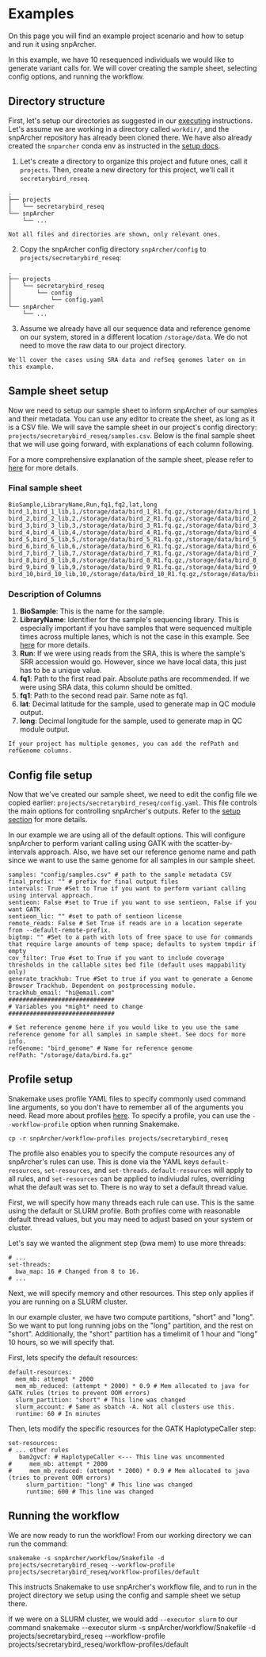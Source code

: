 # Examples
On this page you will find an example project scenario and how to setup and run it using snpArcher.

In this example, we have 10 resequenced individuals we would like to generate variant calls for. We will cover creating the sample sheet, selecting config options, and running the workflow.
## Directory structure
First, let's setup our directories as suggested in our [executing](./executing.md#optional-directory-setup) instructions. Let's assume we are working in a directory called `workdir/`, and the snpArcher repository has already been cloned there. We have also already created the `snparcher` conda env as instructed in the [setup docs](./setup.md#environment-setup).

1. Let's create a directory to organize this project and future ones, call it `projects`. Then, create a new directory for this project, we'll call it `secretarybird_reseq`. 
```
.
├── projects
│   └── secretarybird_reseq
└── snpArcher
    └── ...
```
```{note}
Not all files and directories are shown, only relevant ones. 
```
2. Copy the snpArcher config directory `snpArcher/config` to `projects/secretarybird_reseq`:
```
.
├── projects
│   └── secretarybird_reseq
│       └── config
│           └── config.yaml
└── snpArcher
    └── ...
```

3. Assume we already have all our sequence data and reference genome on our system, stored in a different location `/storage/data`. We do not need to move the raw data to our project directory. 
```{note}
We'll cover the cases using SRA data and refSeq genomes later on in this example.
```
## Sample sheet setup
Now we need to setup our sample sheet to inform snpArcher of our samples and their metadata. You can use any editor to create the sheet, as long as it is a CSV file. We will save the sample sheet in our project's config directory: `projects/secretarybird_reseq/samples.csv`. Below is the final sample sheet that we will use going forward, with explanations of each column following.

For a more comprehensive explanation of the sample sheet, please refer to [here](./setup.md#creating-a-sample-sheet) for more details.


### Final sample sheet
```
BioSample,LibraryName,Run,fq1,fq2,lat,long
bird_1,bird_1_lib,1,/storage/data/bird_1_R1.fq.gz,/storage/data/bird_1_R2.fq.gz,-8.758119,-36.280061
bird_2,bird_2_lib,2,/storage/data/bird_2_R1.fq.gz,/storage/data/bird_2_R2.fq.gz,-72.336165,35.751903
bird_3,bird_3_lib,3,/storage/data/bird_3_R1.fq.gz,/storage/data/bird_3_R2.fq.gz,-11.874137,-5.382251
bird_4,bird_4_lib,4,/storage/data/bird_4_R1.fq.gz,/storage/data/bird_4_R2.fq.gz,-73.235723,-145.261219
bird_5,bird_5_lib,5,/storage/data/bird_5_R1.fq.gz,/storage/data/bird_5_R2.fq.gz,88.08701,-52.658705
bird_6,bird_6_lib,6,/storage/data/bird_6_R1.fq.gz,/storage/data/bird_6_R2.fq.gz,69.640536,-12.971862
bird_7,bird_7_lib,7,/storage/data/bird_7_R1.fq.gz,/storage/data/bird_7_R2.fq.gz,18.608941,-100.485774
bird_8,bird_8_lib,8,/storage/data/bird_8_R1.fq.gz,/storage/data/bird_8_R2.fq.gz,-36.570632,-102.38721
bird_9,bird_9_lib,9,/storage/data/bird_9_R1.fq.gz,/storage/data/bird_9_R2.fq.gz,-88.592265,157.406505
bird_10,bird_10_lib,10,/storage/data/bird_10_R1.fq.gz,/storage/data/bird_10_R2.fq.gz,40.106437,-58.649016
```
### Description of Columns
1. **BioSample**: This is the name for the sample.
2. **LibraryName**: Identifier for the sample's sequencing library. This is especially important if you have samples that were sequenced multiple times across multiple lanes, which is not the case in this example. See [here](./setup.md#handling-samples-with-more-than-one-pair-of-reads) for more details.
3. **Run**: If we were using reads from the SRA, this is where the sample's SRR accession would go. However, since we have local data, this just has to be a unique value.
4. **fq1**: Path to the first read pair. Absolute paths are recommended. If we were using SRA data, this column should be omitted.
5. **fq1**: Path to the second read pair. Same note as fq1.
6. **lat**: Decimal latitude for the sample, used to generate map in QC module output.
6. **long**: Decimal longitude for the sample, used to generate map in QC module output. 

```{note}
If your project has multiple genomes, you can add the refPath and refGenome columns.
```

## Config file setup
Now that we've created our sample sheet, we need to edit the config file we copied earlier: `projects/secretarybird_reseq/config.yaml`. This file controls the main options for controlling snpArcher's outputs. Refer to the [setup section](./setup.md#configuring-snparcher) for more details. 

In our example we are using all of the default options. This will configure snpArcher to perform variant calling using GATK with the scatter-by-intervals approach. Also, we have set our reference genome name and path since we want to use the same genome for all samples in our sample sheet.

```
samples: "config/samples.csv" # path to the sample metadata CSV
final_prefix: "" # prefix for final output files
intervals: True #Set to True if you want to perform variant calling using interval approach.
sentieon: False #set to True if you want to use sentieon, False if you want GATK
sentieon_lic: "" #set to path of sentieon license
remote_reads: False # Set True if reads are in a location seperate from --default-remote-prefix.
bigtmp: "" #Set to a path with lots of free space to use for commands that require large amounts of temp space; defaults to system tmpdir if empty
cov_filter: True #set to True if you want to include coverage thresholds in the callable sites bed file (default uses mappability only)
generate_trackhub: True #Set to true if you want to generate a Genome Browser Trackhub. Dependent on postprocessing module.
trackhub_email: "hi@email.com"
##############################
# Variables you *might* need to change
##############################

# Set reference genome here if you would like to you use the same reference genome for all samples in sample sheet. See docs for more info.
refGenome: "bird_genome" # Name for reference genome
refPath: "/storage/data/bird.fa.gz"
```

## Profile setup
Snakemake uses profile YAML files to specify commonly used command line arguments, so you don't have to remember all of the arguments you need. Read more about profiles [here](https://snakemake.readthedocs.io/en/stable/executing/cli.html#profiles). To specify a profile, you can use the `--workflow-profile` option when running Snakemake.

```
cp -r snpArcher/workflow-profiles projects/secretarybird_reseq
```

The profile also enables you to specify the compute resources any of snpArcher's rules can use. This is done via the YAML keys `default-resources`, `set-resources`, and `set-threads`. `default-resources` will apply to all rules, and `set-resources` can be applied to indiviudal rules, overriding what the default was set to. There is no way to set a default thread value. 

First, we will specify how many threads each rule can use. This is the same using the default or SLURM profile. Both profiles come with reasonable default thread values, but you may need to adjust based on your system or cluster. 

Let's say we wanted the alignment step (bwa mem) to use more threads:
```
# ...
set-threads:
  bwa_map: 16 # Changed from 8 to 16.
# ...
```
Next, we will specify memory and other resources. This step only applies if you are running on a SLURM cluster.

In our example cluster, we have two compute partitions, "short" and "long". So we want to put long running jobs on the "long" partition, and the rest on "short". Additionally, the "short" partition has a timelimit of 1 hour and "long" 10 hours, so we will specify that. 

First, lets specify the default resources:
```
default-resources:
  mem_mb: attempt * 2000
  mem_mb_reduced: (attempt * 2000) * 0.9 # Mem allocated to java for GATK rules (tries to prevent OOM errors)
  slurm_partition: "short" # This line was changed
  slurm_account: # Same as sbatch -A. Not all clusters use this.
  runtime: 60 # In minutes 
```
Then, lets modify the specific resources for the GATK HaplotypeCaller step:
```
set-resources:
# ... other rules
   bam2gvcf: # HaplotypeCaller <--- This line was uncommented
#     mem_mb: attempt * 2000
#     mem_mb_reduced: (attempt * 2000) * 0.9 # Mem allocated to java (tries to prevent OOM errors)
     slurm_partition: "long" # This line was changed
     runtime: 600 # This line was changed
```

## Running the workflow
We are now ready to run the workflow! From our working directory we can run the command:
```
snakemake -s snpArcher/workflow/Snakefile -d projects/secretarybird_reseq --workflow-profile projects/secretarybird_reseq/workflow-profiles/default
```
This instructs Snakemake to use snpArcher's workflow file, and to run in the project directory we setup using the config and sample sheet we setup there.

If we were on a SLURM cluster, we would add `--executor slurm` to our command
snakemake --executor slurm -s snpArcher/workflow/Snakefile -d projects/secretarybird_reseq --workflow-profile projects/secretarybird_reseq/workflow-profiles/default
```